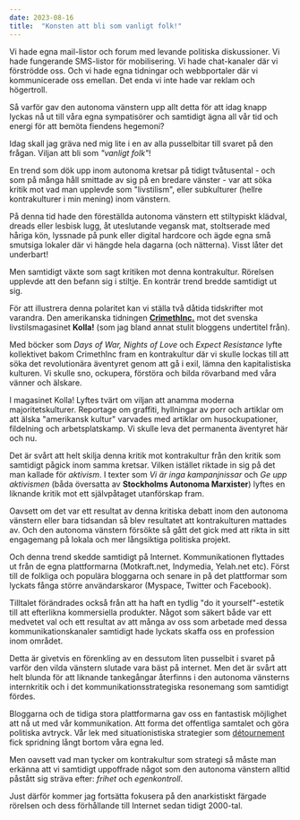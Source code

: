 ```yaml
---
date: 2023-08-16
title:  "Konsten att bli som vanligt folk!"
---
```

Vi hade egna mail-listor och forum med levande politiska diskussioner. Vi hade fungerande SMS-listor för mobilisering. Vi hade chat-kanaler där vi förströdde oss. Och vi hade egna tidningar och webbportaler där vi kommunicerade oss emellan. Det enda vi inte hade var reklam och högertroll.

Så varför gav den autonoma vänstern upp allt detta för att idag knapp lyckas nå ut till våra egna sympatisörer och samtidigt ägna all vår tid och energi för att bemöta fiendens hegemoni?

Idag skall jag gräva ned mig lite i en av alla pusselbitar till svaret på den frågan. Viljan att bli som *"vanligt folk"*!

En trend som dök upp inom autonoma kretsar på tidigt tvåtusental - och som på många håll smittade av sig på en bredare vänster - var att söka kritik mot vad man upplevde som "livstilism", eller subkulturer (hellre kontrakulturer i min mening) inom vänstern.

På denna tid hade den föreställda autonoma vänstern ett stiltypiskt klädval, dreads eller lesbisk lugg, åt uteslutande vegansk mat, stoltserade med håriga kön, lyssnade på punk eller digital hardcore och ägde egna små smutsiga lokaler där vi hängde hela dagarna (och nätterna). Visst låter det underbart!

Men samtidigt växte som sagt kritiken mot denna kontrakultur. Rörelsen upplevde att den befann sig i stiltje. En konträr trend bredde samtidigt ut sig.

För att illustrera denna polaritet kan vi ställa två dåtida tidskrifter mot varandra. Den amerikanska tidningen [**CrimethInc.**](https://crimethinc.com/) mot det svenska livstilsmagasinet **Kolla!** (som jag bland annat stulit bloggens undertitel från).

Med böcker som *Days of War, Nights of Love* och *Expect Resistance* lyfte kollektivet bakom CrimethInc fram en kontrakultur där vi skulle lockas till att söka det revolutionära äventyret genom att gå i exil, lämna den kapitalistiska kulturen. Vi skulle sno, ockupera, förstöra och bilda rövarband med våra vänner och älskare.

I magasinet Kolla! Lyftes tvärt om viljan att anamma moderna majoritetskulturer. Reportage om graffiti, hyllningar av porr och artiklar om att älska "amerikansk kultur" varvades med artiklar om husockupationer, fildelning och arbetsplatskamp. Vi skulle leva det permanenta äventyret här och nu.

Det är svårt att helt skilja denna kritik mot kontrakultur från den kritik som samtidigt pågick inom samma kretsar. Vilken istället riktade in sig på det man kallade för *aktivism*. I texter som *Vi är inga kampanjnissar* och *Ge upp aktivismen*
(båda översatta av **Stockholms Autonoma Marxister**) lyftes en liknande kritik mot ett självpåtaget utanförskap fram.

Oavsett om det var ett resultat av denna kritiska debatt inom den autonoma vänstern eller bara tidsandan så blev resultatet att kontrakulturen mattades av. Och den autonoma vänstern försökte så gått det gick med att rikta in sitt engagemang på lokala och mer långsiktiga politiska projekt.

Och denna trend skedde samtidigt på Internet. Kommunikationen flyttades ut från de egna plattformarna (Motkraft.net, Indymedia, Yelah.net etc). Först till de folkliga och populära bloggarna och senare in på det plattformar som lyckats fånga större användarskaror (Myspace, Twitter och Facebook).

Tilltalet förändrades också från att ha haft en tydlig "do it yourself"-estetik till att efterlikna kommersiella produkter. Något som säkert både var ett medvetet val och ett resultat av att många av oss som arbetade med dessa kommunikationskanaler samtidigt hade lyckats skaffa oss en profession inom området.

Detta är givetvis en förenkling av en dessutom liten pusselbit i svaret på varför den vilda vänstern slutade vara bäst på internet. Men det är svårt att helt blunda för att liknande tankegångar återfinns i den autonoma vänsterns internkritik och i det kommunikationsstrategiska resonemang som samtidigt fördes.

Bloggarna och de tidiga stora plattformarna gav oss en fantastisk möjlighet att nå ut med vår kommunikation. Att forma det offentliga samtalet och göra politiska avtryck. Vår lek med situationistiska strategier som [détournement](https://en.wikipedia.org/wiki/D%C3%A9tournement) fick spridning långt bortom våra egna led.

Men oavsett vad man tycker om kontrakultur som strategi så måste man erkänna att vi samtidigt uppoffrade något som den autonoma vänstern alltid påstått sig sträva efter: *frihet* och *egenkontroll*.

Just därför kommer jag fortsätta fokusera på den anarkistiskt färgade rörelsen och dess förhållande till Internet sedan tidigt 2000-tal.